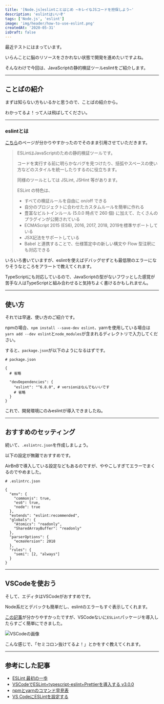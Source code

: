 ```yaml
---
title: '[Node.js]eslintことはじめ ~キレイなJSコードを担保しよう~'
description: 'eslintはいいぞ'
tags: ['Node.js', 'eslint']
image: 'img/header/how-to-use-eslint.png'
createdAt: '2020-05-31'
isDraft: false
---
```


最近テストにはまっています。

いらんことに脳のリソースをさかれない状態で開発を進めたいですよね。

そんなわけで今回は、JavaScriptの静的検証ツールeslintをご紹介します。

-------

<!--more-->

## ことばの紹介

まずは知らない方もいるかと思うので、ことばの紹介から。

わかってるよ！って人は飛ばしてください。

-------

### eslintとは

[こちら](https://qiita.com/mysticatea/items/f523dab04a25f617c87d)のページが分かりやすかったのでそのまま引用させていただきます。

> ESLintはJavaScriptのための静的検証ツールです。
>
> コードを実行する前に明らかなバグを見つけたり、括弧やスペースの使い方などのスタイルを統一したりするのに役立ちます。
>
> 同様のツールとしては JSLint, JSHint 等があります。
>
> ESLint の特色は、
>
> - すべての検証ルールを自由に on/off できる
> - 自分のプロジェクトに合わせたカスタムルールを簡単に作れる
> - 豊富なビルトインルール (5.0.0 時点で 260 個) に加えて、たくさんのプラグインが公開されている
> - ECMAScript 2015 (ES6), 2016, 2017, 2018, 2019を標準サポートしている
> - JSX記法をサポートしている
> - Babel と連携することで、仕様策定中の新しい構文や Flow 型注釈にも対応できる

いろいろ書いていますが、eslintを使えばデバッグせずとも最低限のエラーになりそうなところをアラートで教えてくれます。

TypeScriptにも対応しているので、JavaScriptの型がないフワッとした感覚が苦手な人はTypeScriptと組み合わせると気持ちよく書けるかもしれません。

--------

## 使い方

それでは早速、使い方のご紹介です。

npmの場合、`npm install --save-dev eslint`、yarnを使用している場合は`yarn add --dev eslint`と`node_modules`が含まれるディレクトリで入力してください。

すると、`package.json`が以下のようになるはずです。

```
# package.json

{
  # 省略

  "devDependencies": {
    "eslint": "^6.8.0", # versionはなんでもいいです
    # 省略
  }
}
```

これで、開発環境にのみeslintが導入できましたね。

--------

## おすすめのセッティング

続いて、`.eslintrc.json`を作成しましょう。

以下の設定が無難でおすすめです。

AirBnBで導入している設定などもあるのですが、ややこしすぎてエラーでまくるのでやめました。

```
# .eslintrc.json

{
  "env": {
    "commonjs": true,
    "es6": true,
    "node": true
  },
  "extends": "eslint:recommended",
  "globals": {
    "Atomics": "readonly",
    "SharedArrayBuffer": "readonly"
  },
  "parserOptions": {
    "ecmaVersion": 2018
  },
  "rules": {
    "semi": [2, "always"]
  }
}
```

--------

## VSCodeを使おう

そして、エディタはVSCodeがおすすめです。

Node系だとデバックも簡単だし、eslintのエラーもすぐ表示してくれます。

[この記事](https://qiita.com/Mount/items/5f8196b891444575b7db)が分かりやすかったですが、VSCodeないに`ESLint`パッケージを導入したらすごく簡単にできました。


![VSCodeの画像](img/how-to-use-eslint/1.png)

こんな感じで、「セミコロン抜けてるよ！」とかをすぐ教えてくれます。

--------

## 参考にした記事
- [ESLint 最初の一歩](https://qiita.com/mysticatea/items/f523dab04a25f617c87d)
- [VSCodeでESLint+typescript-eslint+Prettierを導入する v3.0.0](https://qiita.com/madono/items/a134e904e891c5cb1d20)
- [npmとyarnのコマンド早見表](https://qiita.com/rubytomato@github/items/1696530bb9fd59aa28d8)
- [VS CodeにESLintを設定する](https://qiita.com/Mount/items/5f8196b891444575b7db)